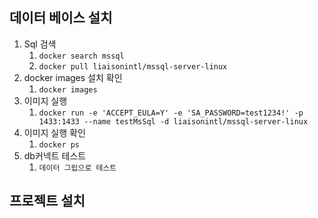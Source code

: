 ## 데이터 베이스 설치
1. Sql 검색
   1. `docker search mssql`
   2. `docker pull liaisonintl/mssql-server-linux`
2. docker images 설치 확인 
   1. `docker images`
3. 이미지 실행
   1. `docker run -e 'ACCEPT_EULA=Y' -e 'SA_PASSWORD=test1234!' -p 1433:1433 --name testMsSql -d liaisonintl/mssql-server-linux`
4. 이미지 실행 확인
   1. `docker ps`
5. db커넥트 테스트
   1. `데이터 그립으로 테스트`

## 프로젝트 설치
